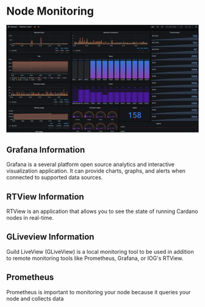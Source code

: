 # Node Monitoring



![](../.gitbook/assets/bnty1schoolmonitoring.png)

## Grafana Information

Grafana is a several platform open source analytics and interactive visualization application. It can provide charts, graphs, and alerts when connected to supported data sources.

## RTView Information

RTView is an application that allows you to see the state of running Cardano nodes in real-time.

## GLiveview Information

Guild LiveView \(GLiveView\) is a local monitoring tool to be used in addition to remote monitoring tools like Prometheus, Grafana, or IOG's RTView.

## Prometheus

Prometheus is important to monitoring your node because it queries your node and collects data

